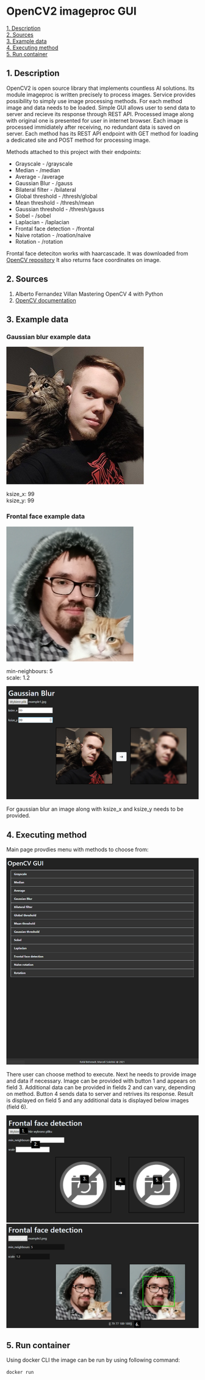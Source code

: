 # OpenCV2 imageproc GUI
[1. Description](home#1-description)  
[2. Sources](home#2-sources)  
[3. Example data](home#3-example-data)  
[4. Executing method](home#4-executing-method)  
[5. Run container](home#5-run-container)  



## 1. Description

OpenCV2 is open source library that implements countless AI solutions. Its module imageproc is written precisely to process images. Service provides possibility to simply use image processing methods. For each method image and data needs to be loaded. Simple GUI allows user to send data to server and recieve its response through REST API. Processed image along with original one is presented for user in internet browser. Each image is processed immidiately after receiving, no redundant data is saved on server. Each method has its REST API endpoint with GET method for loading a dedicated site and POST method for processing image. 

Methods attached to this project with their endpoints:

* Grayscale - /grayscale
* Median - /median
* Average - /average
* Gaussian Blur - /gauss
* Bilateral filter - /bilateral
* Global threshold - /thresh/global
* Mean threshold - /thresh/mean
* Gaussian threshold - /thresh/gauss
* Sobel - /sobel
* Laplacian - /laplacian
* Frontal face detection - /frontal
* Naive rotation - /roation/naive
* Rotation - /rotation

Frontal face deteciton works with haarcascade. It was downloaded from [OpenCV repository](https://github.com/opencv/opencv/tree/master/data/haarcascades) It also returns face coordinates on image.


## 2. Sources

1. Alberto Fernandez Villan Mastering OpenCV 4 with Python  
2. [OpenCV documentation](https://docs.opencv.org/3.4/d7/da8/tutorial_table_of_content_imgproc.html)

## 3. Example data

### Gaussian blur example data

![](data/example1.jpg)

ksize_x: 99  
ksize_y: 99

### Frontal face example data

![](data/example2.png)

min-neighbours: 5  
scale: 1.2

![](data/example1-gauss.png)

For gaussian blur an image along with ksize_x and ksize_y needs to be provided.

## 4. Executing method

Main page provdies menu with methods to choose from:  

![](data/site-structure.png)

There user can choose method to execute. Next he needs to provide image and data if necessary. Image can be provided with button 1 and appears on field 3. Additional data can be provided in fields 2 and can vary, depending on method. Button 4 sends data to server and retrives its response. Result is displayed on field 5 and any additional data is displayed below images (field 6).

![](data/frontal-empty.png)
![](data/example2-frontal.png)

## 5. Run container
Using docker CLI the image can be run by using following command:

`docker run`
